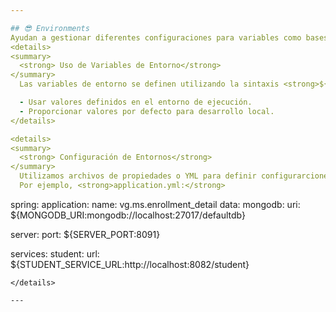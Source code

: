 ```yaml
---

## 😎 Environments
Ayudan a gestionar diferentes configuraciones para variables como bases de datos, credenciales, servicios externos, y otras propiedades que pueden variar según el entorno.
<details>
<summary>
  <strong> Uso de Variables de Entorno</strong>
</summary>
  Las variables de entorno se definen utilizando la sintaxis <strong>${VARIABLE_NAME:default_value}.</strong> 

  - Usar valores definidos en el entorno de ejecución.
  - Proporcionar valores por defecto para desarrollo local.
</details>

<details>
<summary>
  <strong> Configuración de Entornos</strong> 
</summary>
  Utilizamos archivos de propiedades o YML para definir configurarciones de cada entorno. 
  Por ejemplo, <strong>application.yml:</strong>

``` 
spring:
  application:
    name: vg.ms.enrollment_detail
  data:
    mongodb:
      uri: ${MONGODB_URI:mongodb://localhost:27017/defaultdb}

server:
  port: ${SERVER_PORT:8091}

services:
  student:
    url: ${STUDENT_SERVICE_URL:http://localhost:8082/student}
```
</details>

---
```

